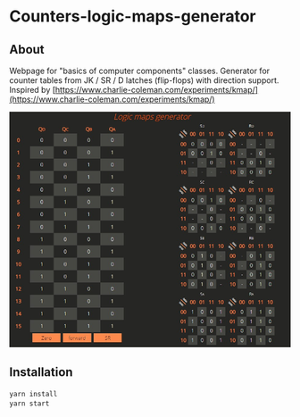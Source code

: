 # Counters-logic-maps-generator

## About

Webpage for "basics of computer components" classes. Generator for counter tables from JK / SR / D latches (flip-flops) with direction support. Inspired by [https://www.charlie-coleman.com/experiments/kmap/](https://www.charlie-coleman.com/experiments/kmap/)

![Demo](public/ss.jpg)

## Installation

```sh
yarn install
yarn start
```
